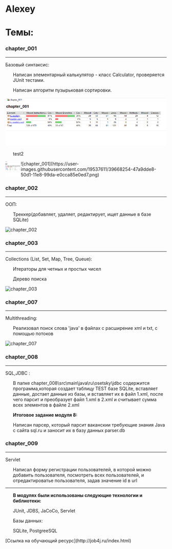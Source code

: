 ﻿# Alexey

Темы:
========================================================================================
### chapter_001
----------------------------------------------------------------------------------------
Базовый синтаксис:
<ul> Написан элементарный калькулятор - класс Calculator, проверяется JUnit тестами. </ul>
<ul> Написан алгоритм пузырьковая сортировки. </ul>

![chapter_001](/imagesForReadme/chapter_001.png)
<ul>test2</ul>
<a href="url"><img src="/imagesForReadme/chapter_001.png" align="left" height="48" width="48" ></a>
![chapter_001](https://user-images.githubusercontent.com/19537611/39668254-47a9dde8-50d1-11e8-99da-e0cca85e0ed7.png)
   
### chapter_002
-----------------------------------------------------------------------------------------
ООП:
<ul> Треккер(добавляет, удаляет, редактирует, ищет данные в базе SQLite)</ul>

![chapter_002](https://user-images.githubusercontent.com/19537611/39668374-97e27eac-50d4-11e8-8c05-8ba98079cfe4.png)
 

### chapter_003
-----------------------------------------------------------------------------------------
Collections (List, Set, Map, Tree, Queue):
<ul> Итераторы для четных и простых чисел </ul>
<ul> Дерево поиска</ul>

![chapter_003](https://user-images.githubusercontent.com/19537611/39668377-b58dd938-50d4-11e8-861d-12d8d44852da.png)

### chapter_007
-----------------------------------------------------------------------------------------
Multithreading:
<ul> Реализовал поиск слова 'java' в файлах с расширение xml и txt, с помощью потоков </ul>

![chapter_007](https://user-images.githubusercontent.com/19537611/39668380-ccfaed22-50d4-11e8-92dc-f832a2374fff.png)

### chapter_008
-----------------------------------------------------------------------------------------
SQL,JDBC :
<ul> В папке chapter_008\src\main\java\ru\osetsky\jdbc содержится программа,которая cоздает таблицу TEST базе SQLite, вставляет данные, достает данные из базы, и
 вставляет их в файл 1.xml, после чего парсит и преобразует файл 1.xml в 2.xml  и считывает сумма всех элементов в файле 2.xml</ul>
<ul><strong>Итоговое задание модуля 8:</strong></ul>
<ul>Написан парсер, который парсит ваканскии требующие знания Java с сайта sql.ru и заносит их в базу данных parser.db</ul>

### chapter_009
-----------------------------------------------------------------------------------------
Servlet
<ul> Написал форму регистрации пользователей, в которой можно добавить пользователя,
посмотреть всех пользователей, и отредактироватье пользователя, задав значение id в url</ul>

-----------------------------------------------------------------------------------------

<ul><strong>В модулях были использованы следующие технологии и библиотеки: </strong></ul>
<ul>JUnit, JDBS, JaCoCo, Servlet</ul>
<ul>Базы данных: </ul>
<ul>SQLite, PostgreeSQL</ul>
[Ссылка на обучающий ресурс](http://job4j.ru/index.html)